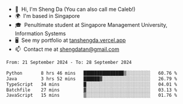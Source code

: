 <!---
tan-sd/tan-sd is a ✨ special ✨ repository because its `README.md` (this file) appears on your GitHub profile.
You can click the Preview link to take a look at your changes.
--->
- 👋  Hi, I'm Sheng Da (You can also call me Caleb!)
- 🌍  I'm based in Singapore
- 🎓  Penultimate student at Singapore Management University, Information Systems
- 🖥️  See my portfolio at [tanshengda.vercel.app](https://tanshengda.vercel.app/)
- 📫  Contact me at [shengdatan@gmail.com](mailto:shengdatan@gmail.com)

<!--START_SECTION:waka-->

```txt
From: 21 September 2024 - To: 28 September 2024

Python       8 hrs 46 mins   ███████████████▒░░░░░░░░░   60.76 %
Java         3 hrs 52 mins   ██████▓░░░░░░░░░░░░░░░░░░   26.79 %
TypeScript   34 mins         █░░░░░░░░░░░░░░░░░░░░░░░░   04.01 %
Batchfile    27 mins         ▓░░░░░░░░░░░░░░░░░░░░░░░░   03.13 %
JavaScript   15 mins         ▒░░░░░░░░░░░░░░░░░░░░░░░░   01.76 %
```

<!--END_SECTION:waka-->
